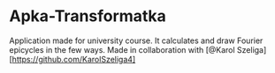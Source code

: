 # Apka-Transformatka
Application made for university course. It calculates and draw Fourier epicycles in the few ways. 
Made in collaboration with [@Karol Szeliga][https://github.com/KarolSzeliga4]
